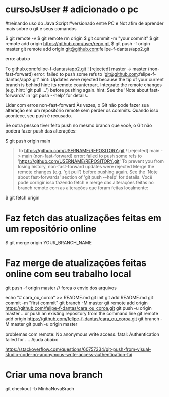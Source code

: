 # cursoJsUser # adicionado o pc

#treinando uso do Java Script
#versionado entre PC e Not afim de aprender mais sobre o git e seus comandos

$ git remote -v
$ git remote rm origin
$ git commit -m "your commit"
$ git remote add origin https://github.com/user/repo.git
$ git push -f origin master
git remote add origin git@github.com:felipe-f-dantas/app2.git

erro: abaixo

To github.com:felipe-f-dantas/app2.git
! [rejected] master -> master (non-fast-forward)
error: failed to push some refs to 'git@github.com:felipe-f-dantas/app2.git'
hint: Updates were rejected because the tip of your current branch is behind
hint: its remote counterpart. Integrate the remote changes (e.g.
hint: 'git pull ...') before pushing again.
hint: See the 'Note about fast-forwards' in 'git push --help' for details.

Lidar com erros non-fast-forward
Às vezes, o Git não pode fazer sua alteração em um repositório remote sem perder os commits. Quando isso acontece, seu push é recusado.

Se outra pessoa tiver feito push no mesmo branch que você, o Git não poderá fazer push das alterações:

$ git push origin main

> To https://github.com/USERNAME/REPOSITORY.git
> ! [rejected] main -> main (non-fast-forward)
> error: failed to push some refs to 'https://github.com/USERNAME/REPOSITORY.git'
> To prevent you from losing history, non-fast-forward updates were rejected
> Merge the remote changes (e.g. 'git pull') before pushing again. See the
> 'Note about fast-forwards' section of 'git push --help' for details.
> Você pode corrigir isso fazendo fetch e merge das alterações feitas no branch remote com as alterações que foram feitas localmente:

$ git fetch origin

# Faz fetch das atualizações feitas em um repositório online

$ git merge origin YOUR_BRANCH_NAME

# Faz merge de atualizações feitas online com seu trabalho local

git push -f origin master // forca o envio dos arquivos

echo "# cara_ou_coroa" >> README.md
git init
git add README.md
git commit -m "first commit"
git branch -M master
git remote add origin https://github.com/felipe-f-dantas/cara_ou_coroa.git
git push -u origin master
…or push an existing repository from the command line
git remote add origin https://github.com/felipe-f-dantas/cara_ou_coroa.git
git branch -M master
git push -u origin master

problemas com remote: No anonymous write access.
fatal: Authentication failed for .... Ajuda abaixo

https://stackoverflow.com/questions/60757334/git-push-from-visual-studio-code-no-anonymous-write-access-authentication-fai


# Criar uma nova branch 

git checkout -b MinhaNovaBrach
